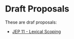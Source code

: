 # Draft Proposals

These are draf proposals:

- [JEP 11 - Lexical Scoping](./jep-012-let-function.md)